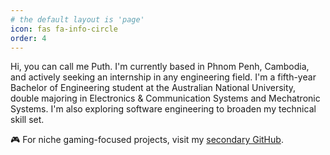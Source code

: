 ```yaml
---
# the default layout is 'page'
icon: fas fa-info-circle
order: 4
---
```


<!-- > Add Markdown syntax content to file `_tabs/about.md`{: .filepath } and it will show up on this page.
{: .prompt-tip } -->

Hi, you can call me Puth. I'm currently based in Phnom Penh, Cambodia, and actively seeking an internship in any engineering field. I'm a fifth-year Bachelor of Engineering student at the Australian National University, double majoring in Electronics & Communication Systems and Mechatronic Systems. I'm also exploring software engineering to broaden my technical skill set.

🎮 For niche gaming-focused projects, visit my <a href="https://github.com/choir7580" target='_blank'>secondary GitHub</a>.


<!-- https://docs.google.com/spreadsheets/d/1EGRT9yiERDnPuc_p3KzERbEKK_n4BeoqyxoTF6Sk6YQ/edit?gid=0#gid=0 -->

<!--
- git tag
- unit test, integration test, performance test
- 
- linkedin: professional headshot, linkedin banner
- power point of projects
- interpolation of engn2222 thermodynamic tables
- personal finance tracker: sqlite + visualisation + gui? (charts, budgeting goals, recurring expenses)
- pathfindind visualiser: dijkstra/a*/bfs/dfs
- optimisation, linear programming
- facebook api: https://youtu.be/OL5fC7RpK4Y?si=ZABjAR3wDukttNUS https://youtu.be/Rw6nh3Dfjl8?si=BAf5gvdsPZ_k8Y94
- latexguide: https://docs.moodle.org/39/en/Using_TeX_Notation
- embedded linux computer systems
- shell: https://www.shellscript.sh/test.html
- fft: https://www.design-reuse.com/articles/36507/non-power-of-two-fft-circuit-designs-do-not-have-to-be-difficult.html
- technologies/frameworks: Linux (ubuntu), ReactJS, Redux, NextJS, NodeJS, ExpressJS, Mongo, Flutter, Angular, SCSS/SASS, Kotlin, Typescript, Vim, Mathematica, GNU Octave, SPICE, Pytorch, Bash/Shell/Terraform/Ansible, Django, Kubernetes, Githubactions / jenkins, Grafana/Promethius
Basic To-Do List: Build a simple app where you can add, delete, and mark tasks as complete. This can be done with just HTML, CSS, and JavaScript, and you can gradually add features like local storage.

Random Quote Generator: Create a web page that displays a random quote each time you click a button. You can use a simple array of quotes or pull from an API.

Simple Calculator: Build a calculator that performs basic arithmetic operations. It’s a good way to practice JavaScript functions and user input.

# Cover Letter

- https://www.startpage.com/do/dsearch?query=latex+cover+letter&cat=web&pl=ext-ff&language=english&extVersion=1.3.0
- https://www.startpage.com/do/dsearch?query=COVER+LETTER&cat=web&pl=ext-ff&language=english&extVersion=1.3.0
- https://www.youtube.com/watch?v=0oY4Pg_H1Y4
- https://www.youtube.com/watch?v=xlvC0QfPM4I
- https://www.youtube.com/watch?v=Hsb8q6F2pzY
- https://www.youtube.com/watch?v=jHg0b7Nai6c
- https://www.youtube.com/watch?v=hrZSfMly_Ck
- https://www.youtube.com/watch?v=ycKMs2FDbs0
- https://www.youtube.com/watch?v=NUhDP30IRKk
- https://www.youtube.com/watch?v=ZfmVSFg_zSI

-->

